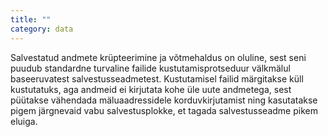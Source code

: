 ```yaml
---
title: ""
category: data
---
```

Salvestatud andmete krüpteerimine ja võtmehaldus on oluline, sest seni puudub
standardne turvaline failide kustutamisprotseduur välkmälul baseeruvatest
salvestusseadmetest. Kustutamisel failid märgitakse küll kustutatuks, aga
andmeid ei kirjutata kohe üle uute andmetega, sest püütakse vähendada
mäluaadressidele korduvkirjutamist ning kasutatakse pigem järgnevaid vabu
salvestusplokke, et tagada salvestusseadme pikem eluiga.
